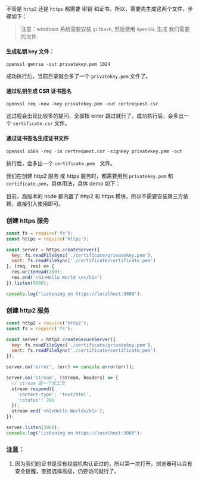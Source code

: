 不管是 `http2` 还是 `https` 都需要 密钥 和证书，所以，需要先生成这两个文件，步骤如下：

> 注意：windows 系统需要安装 `gitbash`, 然后使用 `OpenSSL` 生成 我们需要的文件.

#### 生成私钥 key 文件：

```shell
openssl genrsa -out privatekey.pem 1024
```
成功执行后，当前目录就会多了一个 `privatekey.pem` 文件了。

#### 通过私钥生成 CSR 证书签名
```shell
openssl req -new -key privatekey.pem -out certrequest.csr
```
这过程会出现比较多的提问，全部按 enter 跳过就行了。成功执行后，会多出一个 `certificate.csr` 文件。

#### 通过证书签名生成证书文件
```shell
openssl x509 -req -in certrequest.csr -signkey privatekey.pem -out
```
执行后，会多出一个 `certificate.pem`　文件。

我们在创建 http2 服务 或 https 服务时，都需要用到 `privatekey.pem` 和 `certificate.pem`，具体用法，具体 demo 如下：

目前，高版本的 node 都内置了 http2 和 https 模块，所以不需要安装第三方依赖，直接引入使用即可。

### 创建 https 服务

```javascript
const fs = require('fs');
const https = require('https');

const server = https.createServer({
  key: fs.readFileSync('./certificate/privatekey.pem'),
  cert: fs.readFileSync('./certificate/certificate.pem')
}, (req, res) => {
  res.writeHead(200);
  res.end('<h1>Hello World \n</h1>')
}).listen(8000);

console.log('listening on https://localhost:3000');
```

### 创建 http2 服务
```javascript
const http2 = require('http2');
const fs = require('fs');

const server = http2.createSecureServer({
  key: fs.readFileSync('./certificate/privatekey.pem'),
  cert: fs.readFileSync('./certificate/certificate.pem')
});

server.on('error', (err) => console.error(err));

server.on('stream', (stream, headers) => {
  // stream 是一个双工流
  stream.respond({
    'content-type': 'text/html',
    ':status': 200
  });
  stream.end('<h1>Hello World</h1>');
});

server.listen(3000);
console.log('listening on https://localhost:3000');
```

### 注意：
1. 因为我们的证书是没有权威机构认证过的，所以第一次打开，浏览器可以会有安全提醒，直接选择高级，仍要访问就行了。
